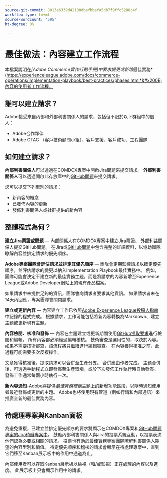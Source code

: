 ```yaml
---
source-git-commit: 8013e6339d42108dbefbbafa5db7f9ffc5288c4f
workflow-type: tm+mt
source-wordcount: '595'
ht-degree: 0%

---
```

# 最佳做法：內容建立工作流程

本檔案說明在&#x200B;*[Adobe Commerce實作行動手冊]中要求變更或新增*&#x200B;最佳實務&#x200B;*(https://experienceleague.adobe.com/docs/commerce-operations/implementation-playbook/best-practices/phases.html*&#x200B;內容的使用者工作流程。

## 誰可以建立請求？

Adobe接受來自內部和外部利害關係人的請求，包括但不限於以下群組中的個人：

- Adobe合作夥伴
- Adobe CTAG （客戶技術顧問小組）、客戶支援、客戶成功、工程團隊

## 如何建立請求？

**內部利害關係人**&#x200B;可以透過在COMDOX專案中開啟Jira問題來提交請求。 **外部利害關係人**&#x200B;可以透過開啟此存放庫中的[GitHub問題](https://github.com/AdobeDocs/commerce-operations.en/issues/new/choose)來提交請求。

您可以提交下列型別的請求：

- 新內容的概念
- 已發佈內容的更新
- 發佈利害關係人或社群提供的新內容

## 整體程式為何？


**建立Jira票證或問題** — 內部關係人在COMDOX專案中建立Jira票證。 外部利益關係人提交GitHub問題。 在Jira或[GitHub問題](https://github.com/AdobeDocs/commerce-operations.en/issues/new/choose)中包含完整的詳細資料，以協助團隊瞭解內容並排定請求的優先順序。

**Adobe專案團隊會評估請求並排定其優先順序** — 團隊會定期監控請求以確定優先順序，並評估請求的變更以納入Implementation Playbook最佳實務中。 例如，團隊可能會決定不建立新的最佳實務主題，而是將請求的內容新增至Experience League或Adobe Developer網站上的現有產品檔案。

如果請求中未提供足夠的資訊，團隊會向請求者要求其他資訊。 如果請求者未在14天內回應，專案團隊會關閉請求。

**建立或更新內容** — 內容建立工作已依照[Adobe Experience League投稿人指南](https://experienceleague.adobe.com/docs/contributor/contributor-guide/introduction.html)中記錄的程式完成。 根據請求，工作可能包括將新內容轉換為Markdown、建立主題或更新現有主題。

**內容檢閱、核准和發佈** — 內容在主題建立或更新期間使用[GitHub提取要求](https://experienceleague.adobe.com/docs/contributor/contributor-guide/setup/git-fundamentals.html?lang=en#pull-requests)進行檢閱和編輯。 所有內容都必須經過編輯稽核。 技術審查是選用性的，取決於內容。 如果不需要技術審查，該流程將只繼續進行編輯審查。 在內容獲得核准之前，此過程可能需要多次反複操作。

文章獲得核准後，提取請求可以合併至生產分支。 合併應由作者完成。 主題合併後，可透過手動程式立即發佈至生產環境，或於下次發佈工作執行時自動發佈。 發佈工作通常每兩小時執行一次。

**新內容通知**-Adobe將提供&#x200B;*最佳實務概觀*&#x200B;主題上的[新增功能](https://experienceleague.adobe.com/docs/commerce-operations/implementation-playbook/best-practices/phases.html?lang=en)區段，以隨時通知使用者最近發佈或更新的主題。 Adobe也將使用現有管道（例如行銷和內部通訊）來推廣全新的最佳實務內容。

## 待處理專案與Kanban面板

為避免重複，已建立並排定優先順序的要求將顯示在COMDOX專案和[GitHub問題專案的Jira待辦專案中](https://github.com/orgs/AdobeDocs/projects/6/views/1)。 鼓勵內部利害關係人與Jira的投票系統互動，以投票表決他們認為必要或相關的請求。 投票也有助於最佳實務專案團隊瞭解利害關係人期望的內容型別和價值。 待定優先順序和稽核的請求會顯示在待處理專案中，直到它們移至Kanban展示板中的作用中通道為止。

內部使用者可以存取Kanban展示板以檢視（和/或監視）正在處理的內容以及進度。 此展示板上只會顯示作用中的請求。
